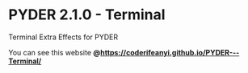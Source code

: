 # PYDER 2.1.0 - Terminal
Terminal Extra Effects for PYDER

You can see this website **@https://coderifeanyi.github.io/PYDER---Terminal/**
